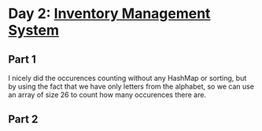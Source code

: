 # Day 2: [Inventory Management System](https://adventofcode.com/2018/day/2)

## Part 1

I nicely did the occurences counting without any HashMap or sorting, but by using the fact that we have only letters from the alphabet, so we can use an array of size 26 to count how many occurences there are.

## Part 2

